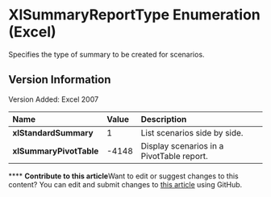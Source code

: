 
# XlSummaryReportType Enumeration (Excel)

Specifies the type of summary to be created for scenarios.


## Version Information

Version Added: Excel 2007 



|**Name**|**Value**|**Description**|
|:-----|:-----|:-----|
| **xlStandardSummary**|1|List scenarios side by side.|
| **xlSummaryPivotTable**|-4148|Display scenarios in a PivotTable report.|

****   **Contribute to this article**Want to edit or suggest changes to this content? You can edit and submit changes to  [this article](https://github.com/jhershey00/VBA_Excel_Test/OpenXMLCon/articles/4bb471df-e3e5-c9c0-a054-2bbcf1dbbc0b.md) using GitHub.


